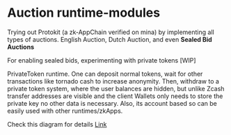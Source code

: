# Auction runtime-modules

Trying out Protokit (a zk-AppChain verified on mina) by implementing all types of auctions.
English Auction, Dutch Auction, and even **Sealed Bid Auctions**

For enabling sealed bids, experimenting with private tokens [WIP]

PrivateToken runtime.
One can deposit normal tokens, wait for other transactions like tornado cash to increase anonymity. Then, withdraw to a private token system, where the user balances are hidden, but unlike Zcash transfer addresses are visible and the client Wallets only needs to store the private key no other data is necessary. Also, its account based so can be easily used with other runtimes/zkApps.

Check this diagram for details [Link](https://www.tldraw.com/s/v2_c_eY_wik38jtjTM9CCJEOFb?viewport=-622%2C2805%2C4334%2C2251&page=page%3ABJuSPrIoJ9Xqmd4QazqKn)
